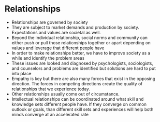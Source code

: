 
# Relationships

- Relationships are governed by society
- They are subject to market demands and production by society. Expectations and values are societal as well.
- Beyond the individual relationship, social norms and community can either push or pull those relationships together or apart depending on values and leverage that different people have
- In order to make relationships better, we have to improve society as a while and identify the problem areas
- These issues are looked and diagnosed by psychologists, sociologists, and counselors and problems are identified but solutions are hard to put into place
- Empathy is key but there are also many forces that exist in the opposing direction. The forces in competing directions create the quality of relationships that we experience today.
- Other relationships usually come out of circumstance.
- Intellectual relationships can be coordinated around what skill and knowledge sets different people have. If they converge on common outlook or goals, than different skill sets and experiences will help both minds converge at an accelerated rate
